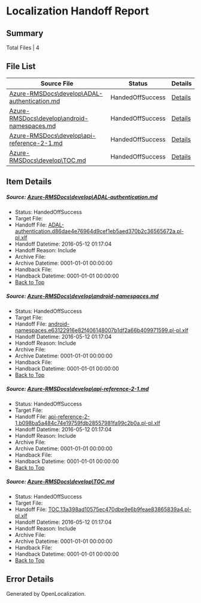 # <a name='report-top'></a> Localization Handoff Report

## Summary
 Total Files | 4

## File List
 Source File | Status | Details 
 ----------- | ------ | ------- 
 [Azure-RMSDocs\develop\ADAL-authentication.md](https://github.com/Microsoft/Azure-RMSDocs-pr/blob/4e30a62ecbd1ca4576be6d017bc8d1f501e33989/Azure-RMSDocs/develop/ADAL-authentication.md) | HandedOffSuccess | [Details](#0068d338348b4edb9db561bee0545ed50fed029a43)
 [Azure-RMSDocs\develop\android-namespaces.md](https://github.com/Microsoft/Azure-RMSDocs-pr/blob/4e30a62ecbd1ca4576be6d017bc8d1f501e33989/Azure-RMSDocs/develop/android-namespaces.md) | HandedOffSuccess | [Details](#55f17d42165d2b6b5e1765a81bf7d799a14e996a46)
 [Azure-RMSDocs\develop\api-reference-2-1.md](https://github.com/Microsoft/Azure-RMSDocs-pr/blob/21611974faa11b60a817017a4c453a35aae6563f/Azure-RMSDocs/develop/api-reference-2-1.md) | HandedOffSuccess | [Details](#d7502bf3072f741ef25525ec962f8eaa24d2ee5a48)
 [Azure-RMSDocs\develop\TOC.md](https://github.com/Microsoft/Azure-RMSDocs-pr/blob/77ba60356b203c54c005f05d0eacf9ddc6e86e76/Azure-RMSDocs/develop/TOC.md) | HandedOffSuccess | [Details](#b13332332d87b1ea70d34add80e13fedd595e7b1101)

## Item Details
##### <a name='0068d338348b4edb9db561bee0545ed50fed029a43'></a> Source: [Azure-RMSDocs\develop\ADAL-authentication.md](https://github.com/Microsoft/Azure-RMSDocs-pr/blob/4e30a62ecbd1ca4576be6d017bc8d1f501e33989/Azure-RMSDocs/develop/ADAL-authentication.md)
* Status: HandedOffSuccess
* Target File: 
* Handoff File: [ADAL-authentication.d86dae4e76964d9cef1eb5aed370b2c36565672a.pl-pl.xlf](https://github.com/Microsoft/EM.handoff/blob/c3c3265f26799367c35d65f70e623b591dd583bc/ol-handoff/Microsoft/Azure-RMSDocs-pr.pl-pl/master/ADAL-authentication.d86dae4e76964d9cef1eb5aed370b2c36565672a.pl-pl.xlf)
* Handoff Datetime: 2016-05-12 01:17:04
* Handoff Reason: Include
* Archive File: 
* Archive Datetime: 0001-01-01 00:00:00
* Handback File: 
* Handback Datetime: 0001-01-01 00:00:00
* [Back to Top](#report-top)

##### <a name='55f17d42165d2b6b5e1765a81bf7d799a14e996a46'></a> Source: [Azure-RMSDocs\develop\android-namespaces.md](https://github.com/Microsoft/Azure-RMSDocs-pr/blob/4e30a62ecbd1ca4576be6d017bc8d1f501e33989/Azure-RMSDocs/develop/android-namespaces.md)
* Status: HandedOffSuccess
* Target File: 
* Handoff File: [android-namespaces.e63122916e82f406148007b1df2a66b409971599.pl-pl.xlf](https://github.com/Microsoft/EM.handoff/blob/c3c3265f26799367c35d65f70e623b591dd583bc/ol-handoff/Microsoft/Azure-RMSDocs-pr.pl-pl/master/android-namespaces.e63122916e82f406148007b1df2a66b409971599.pl-pl.xlf)
* Handoff Datetime: 2016-05-12 01:17:04
* Handoff Reason: Include
* Archive File: 
* Archive Datetime: 0001-01-01 00:00:00
* Handback File: 
* Handback Datetime: 0001-01-01 00:00:00
* [Back to Top](#report-top)

##### <a name='d7502bf3072f741ef25525ec962f8eaa24d2ee5a48'></a> Source: [Azure-RMSDocs\develop\api-reference-2-1.md](https://github.com/Microsoft/Azure-RMSDocs-pr/blob/21611974faa11b60a817017a4c453a35aae6563f/Azure-RMSDocs/develop/api-reference-2-1.md)
* Status: HandedOffSuccess
* Target File: 
* Handoff File: [api-reference-2-1.b098ba5a484c74e19759fdb28557981fa99c2b0a.pl-pl.xlf](https://github.com/Microsoft/EM.handoff/blob/c3c3265f26799367c35d65f70e623b591dd583bc/ol-handoff/Microsoft/Azure-RMSDocs-pr.pl-pl/master/api-reference-2-1.b098ba5a484c74e19759fdb28557981fa99c2b0a.pl-pl.xlf)
* Handoff Datetime: 2016-05-12 01:17:04
* Handoff Reason: Include
* Archive File: 
* Archive Datetime: 0001-01-01 00:00:00
* Handback File: 
* Handback Datetime: 0001-01-01 00:00:00
* [Back to Top](#report-top)

##### <a name='b13332332d87b1ea70d34add80e13fedd595e7b1101'></a> Source: [Azure-RMSDocs\develop\TOC.md](https://github.com/Microsoft/Azure-RMSDocs-pr/blob/77ba60356b203c54c005f05d0eacf9ddc6e86e76/Azure-RMSDocs/develop/TOC.md)
* Status: HandedOffSuccess
* Target File: 
* Handoff File: [TOC.13a398ad10575ec470dbe9e6b9feae83865839a4.pl-pl.xlf](https://github.com/Microsoft/EM.handoff/blob/c3c3265f26799367c35d65f70e623b591dd583bc/ol-handoff/Microsoft/Azure-RMSDocs-pr.pl-pl/master/TOC.13a398ad10575ec470dbe9e6b9feae83865839a4.pl-pl.xlf)
* Handoff Datetime: 2016-05-12 01:17:04
* Handoff Reason: Include
* Archive File: 
* Archive Datetime: 0001-01-01 00:00:00
* Handback File: 
* Handback Datetime: 0001-01-01 00:00:00
* [Back to Top](#report-top)


## Error Details

Generated by OpenLocalization.
